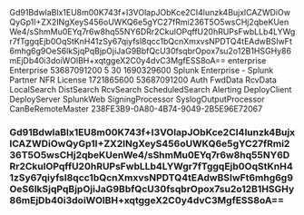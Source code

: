 <?xml version="1.0" encoding="UTF-8"?>
<license>
  <signature>Gd91BdwlaBlx1EU8m00K743f+I3VOlapJObKce2CI4lunzk4BujxlCAZWDiOwQyGp1I+ZX2INgXeyS456oUWKQ6e5gYC27fRmi236T5O5wsCHj2qbeKUenWe4/sShmMu0EYq7r6w8hq55NY6DRr2CkulOPqffU20hRUPsFwbLLb4LYWgr7fTggqEjb0OqStKnH41zSy67qiyfsl8qcc1bQcnXmxvsNPDTQ4tEAdwBSIwFt6mhg6g9OeS6lkSjqPqBjpOjiJaG9BbfQcU30fsqbrOpox7su2o12B1HSGHy86mEjDb40i3doiWOlBH+xqtggeX2C0y4dvC3MgfESS8oA==</signature>
  <payload>
    <type>enterprise</type>
    <group_id>Enterprise</group_id>
    <quota>53687091200</quota>
    <max_violations>5</max_violations>
    <window_period>30</window_period>
    <creation_time>1690329600</creation_time>
    <label>Splunk Enterprise - Splunk Partner  NFR License</label>
    <expiration_time>1721865600</expiration_time>
    <max_stack_quota>53687091200</max_stack_quota>
    <features>
      <feature>Auth</feature>
      <feature>FwdData</feature>
      <feature>RcvData</feature>
      <feature>LocalSearch</feature>
      <feature>DistSearch</feature>
      <feature>RcvSearch</feature>
      <feature>ScheduledSearch</feature>
      <feature>Alerting</feature>
      <feature>DeployClient</feature>
      <feature>DeployServer</feature>
      <feature>SplunkWeb</feature>
      <feature>SigningProcessor</feature>
      <feature>SyslogOutputProcessor</feature>
      <feature>CanBeRemoteMaster</feature>
    </features>
    <sourcetypes/>
    <guid>238FE3B9-0A80-4B74-9049-2B5E96E72067</guid>
  </payload>
</license>


### Gd91BdwlaBlx1EU8m00K743f+I3VOlapJObKce2CI4lunzk4BujxlCAZWDiOwQyGp1I+ZX2INgXeyS456oUWKQ6e5gYC27fRmi236T5O5wsCHj2qbeKUenWe4/sShmMu0EYq7r6w8hq55NY6DRr2CkulOPqffU20hRUPsFwbLLb4LYWgr7fTggqEjb0OqStKnH41zSy67qiyfsl8qcc1bQcnXmxvsNPDTQ4tEAdwBSIwFt6mhg6g9OeS6lkSjqPqBjpOjiJaG9BbfQcU30fsqbrOpox7su2o12B1HSGHy86mEjDb40i3doiWOlBH+xqtggeX2C0y4dvC3MgfESS8oA==
